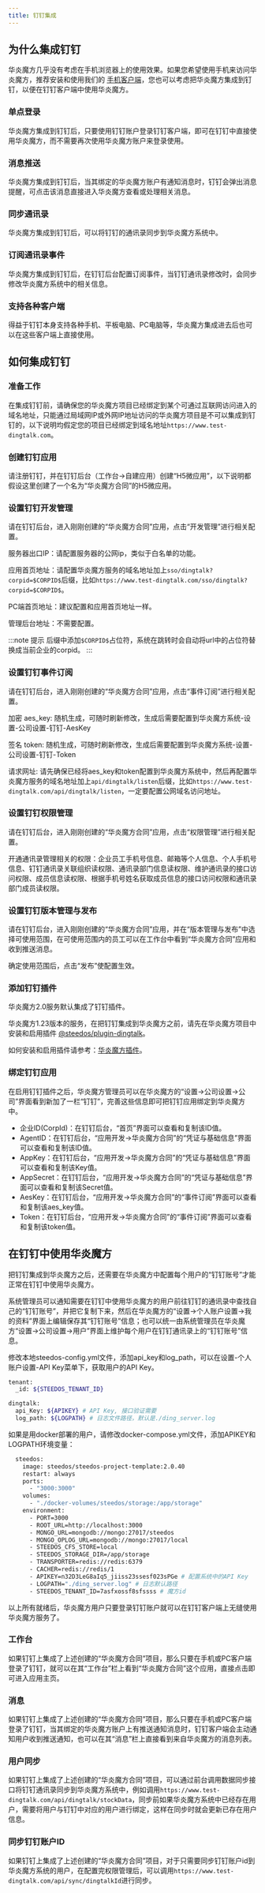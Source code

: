 ```yaml
---
title: 钉钉集成
---
```


## 为什么集成钉钉

华炎魔方几乎没有考虑在手机浏览器上的使用效果。如果您希望使用手机来访问华炎魔方，推荐安装和使用我们的 [手机客户端](/help/clients/mobile)，您也可以考虑把华炎魔方集成到钉钉，以便在钉钉客户端中使用华炎魔方。

### 单点登录

华炎魔方集成到钉钉后，只要使用钉钉账户登录钉钉客户端，即可在钉钉中直接使用华炎魔方，而不需要再次使用华炎魔方账户来登录使用。

### 消息推送

华炎魔方集成到钉钉后，当其绑定的华炎魔方账户有通知消息时，钉钉会弹出消息提醒，可点击该消息直接进入华炎魔方查看或处理相关消息。

### 同步通讯录

华炎魔方集成到钉钉后，可以将钉钉的通讯录同步到华炎魔方系统中。

### 订阅通讯录事件

华炎魔方集成到钉钉后，在钉钉后台配置订阅事件，当钉钉通讯录修改时，会同步修改华炎魔方系统中的相关信息。
### 支持各种客户端

得益于钉钉本身支持各种手机、平板电脑、PC电脑等，华炎魔方集成进去后也可以在这些客户端上直接使用。

## 如何集成钉钉

### 准备工作

在集成钉钉前，请确保您的华炎魔方项目已经绑定到某个可通过互联网访问进入的域名地址，只能通过局域网IP或外网IP地址访问的华炎魔方项目是不可以集成到钉钉的，以下说明均假定您的项目已经绑定到域名地址`https://www.test-dingtalk.com`。

### 创建钉钉应用

请注册钉钉，并在钉钉后台（工作台->自建应用）创建“H5微应用”，以下说明都假设这里创建了一个名为“华炎魔方合同”的H5微应用。

### 设置钉钉开发管理

请在钉钉后台，进入刚刚创建的“华炎魔方合同”应用，点击“开发管理”进行相关配置。

服务器出口IP：请配置服务器的公网ip，类似于白名单的功能。

应用首页地址：请配置华炎魔方服务的域名地址加上`sso/dingtalk?corpid=$CORPID$`后缀，比如`https://www.test-dingtalk.com/sso/dingtalk?corpid=$CORPID$`。

PC端首页地址：建议配置和应用首页地址一样。

管理后台地址：不需要配置。

:::note 提示
后缀中添加`$CORPID$`占位符，系统在跳转时会自动将url中的占位符替换成当前企业的corpid。
:::

### 设置钉钉事件订阅

请在钉钉后台，进入刚刚创建的“华炎魔方合同”应用，点击“事件订阅”进行相关配置。

加密 aes_key: 随机生成，可随时刷新修改，生成后需要配置到华炎魔方系统-设置-公司设置-钉钉-AesKey

签名 token: 随机生成，可随时刷新修改，生成后需要配置到华炎魔方系统-设置-公司设置-钉钉-Token

请求网址: 请先确保已经将aes_key和token配置到华炎魔方系统中，然后再配置华炎魔方服务的域名地址加上`api/dingtalk/listen`后缀，比如`https://www.test-dingtalk.com/api/dingtalk/listen`，一定要配置公网域名访问地址。

### 设置钉钉权限管理

请在钉钉后台，进入刚刚创建的“华炎魔方合同”应用，点击“权限管理”进行相关配置。

开通通讯录管理相关的权限：企业员工手机号信息、邮箱等个人信息、个人手机号信息、钉钉通讯录关联组织读权限、通讯录部门信息读权限、维护通讯录的接口访问权限、成员信息读权限、根据手机号姓名获取成员信息的接口访问权限和通讯录部门成员读权限。

### 设置钉钉版本管理与发布

请在钉钉后台，进入刚刚创建的“华炎魔方合同”应用，并在“版本管理与发布”中选择可使用范围，在可使用范围内的员工可以在工作台中看到“华炎魔方合同”应用和收到推送消息。

确定使用范围后，点击“发布”使配置生效。

### 添加钉钉插件

华炎魔方2.0服务默认集成了钉钉插件。

华炎魔方1.23版本的服务，在把钉钉集成到华炎魔方之前，请先在华炎魔方项目中安装和启用插件 [@steedos/plugin-dingtalk](https://www.npmjs.com/package/@steedos/plugin-dingtalk)。

如何安装和启用插件请参考：[华炎魔方插件](/plugins/index)。

### 绑定钉钉应用

在启用钉钉插件之后，华炎魔方管理员可以在华炎魔方的“设置->公司设置->公司”界面看到新加了一栏“钉钉”，完善这些信息即可把钉钉应用绑定到华炎魔方中。

- 企业ID(CorpId)：在钉钉后台，“首页”界面可以查看和复制该ID值。
- AgentID：在钉钉后台，“应用开发->华炎魔方合同”的“凭证与基础信息”界面可以查看和复制该ID值。
- AppKey：在钉钉后台，“应用开发->华炎魔方合同”的“凭证与基础信息”界面可以查看和复制该Key值。
- AppSecret：在钉钉后台，“应用开发->华炎魔方合同”的“凭证与基础信息”界面可以查看和复制该Secret值。
- AesKey：在钉钉后台，“应用开发->华炎魔方合同”的“事件订阅”界面可以查看和复制该aes_key值。
- Token：在钉钉后台，“应用开发->华炎魔方合同”的“事件订阅”界面可以查看和复制该token值。

## 在钉钉中使用华炎魔方

把钉钉集成到华炎魔方之后，还需要在华炎魔方中配置每个用户的“钉钉账号”才能正常在钉钉中使用华炎魔方。

系统管理员可以通知需要在钉钉中使用华炎魔方的用户前往钉钉的通讯录中查找自己的“钉钉账号”，并把它复制下来，然后在华炎魔方的“设置->个人账户设置->我的资料”界面上编辑保存其“钉钉账号”信息；也可以统一由系统管理员在华炎魔方“设置->公司设置->用户”界面上维护每个用户在钉钉通讯录上的“钉钉账号”信息。

修改本地steedos-config.yml文件，添加api_key和log_path，可以在设置-个人账户设置-API Key菜单下，获取用户的API Key。

```bash
tenant:
  _id: ${STEEDOS_TENANT_ID}

dingtalk:
  api_Key: ${APIKEY} # API Key, 接口验证需要
  log_path: ${LOGPATH} # 日志文件路径，默认是./ding_server.log
```

如果是用docker部署的用户，请修改docker-compose.yml文件，添加APIKEY和LOGPATH环境变量：
```bash
  steedos:
    image: steedos/steedos-project-template:2.0.40
    restart: always
    ports:
      - "3000:3000"
    volumes:
      - "./docker-volumes/steedos/storage:/app/storage"
    environment:
      - PORT=3000
      - ROOT_URL=http://localhost:3000
      - MONGO_URL=mongodb://mongo:27017/steedos
      - MONGO_OPLOG_URL=mongodb://mongo:27017/local
      - STEEDOS_CFS_STORE=local
      - STEEDOS_STORAGE_DIR=/app/storage
      - TRANSPORTER=redis://redis:6379
      - CACHER=redis://redis/1
      - APIKEY=n32D3LeG8aIq5_jiiss23ssesf023sPGe # 配置系统中的API Key
      - LOGPATH="./ding_server.log" # 日志默认路径
      - STEEDOS_TENANT_ID=7asfxossf8sfssss # 魔方id
```

以上所有就绪后，华炎魔方用户只要登录钉钉账户就可以在钉钉客户端上无缝使用华炎魔方服务了。

### 工作台

如果钉钉上集成了上述创建的“华炎魔方合同”项目，那么只要在手机或PC客户端登录了钉钉，就可以在其“工作台”栏上看到“华炎魔方合同”这个应用，直接点击即可进入应用主页。

### 消息

如果钉钉上集成了上述创建的“华炎魔方合同”项目，那么只要在手机或PC客户端登录了钉钉，当其绑定的华炎魔方账户上有推送通知消息时，钉钉客户端会主动通知用户收到推送通知，也可以在其“消息”栏上直接看到来自华炎魔方的消息列表。

### 用户同步

如果钉钉上集成了上述创建的“华炎魔方合同”项目，可以通过前台调用数据同步接口将钉钉通讯录同步到华炎魔方系统中，例如调用`https://www.test-dingtalk.com/api/dingtalk/stockData`，同步前如果华炎魔方系统中已经存在用户，需要将用户与钉钉中对应的用户进行绑定，这样在同步时就会更新已存在用户信息。

### 同步钉钉账户ID
如果钉钉上集成了上述创建的“华炎魔方合同”项目，对于只需要同步钉钉账户id到华炎魔方系统的用户，在配置完权限管理后，可以调用`https://www.test-dingtalk.com/api/sync/dingtalkId`进行同步。


